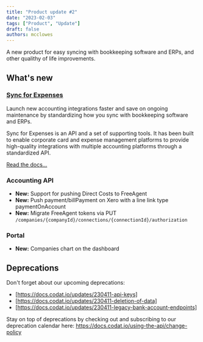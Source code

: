 ```yaml
---
title: "Product update #2"
date: "2023-02-03"
tags: ["Product", "Update"]
draft: false
authors: mcclowes
---
```


A new product for easy syncing with bookkeeping software and ERPs, and other qualithy of life improvements.

<!--truncate-->

## What's new

### [Sync for Expenses](https://docs.codat.io/sync-for-expenses/overview)

Launch new accounting integrations faster and save on ongoing maintenance by standardizing how you sync with bookkeeping software and ERPs.

Sync for Expenses is an API and a set of supporting tools. It has been built to enable corporate card and expense management platforms to provide high-quality integrations with multiple accounting platforms through a standardized API.

[Read the docs...](https://docs.codat.io/sync-for-expenses/overview)

### Accounting API

- **New:** Support for pushing Direct Costs to FreeAgent
- **New:** Push payment/billPayment on Xero with a line link type paymentOnAccount
- **New:** Migrate FreeAgent tokens via PUT `/companies/{companyId}/connections/{connectionId}/authorization`

### Portal

- **New:** Companies chart on the dashboard

## Deprecations

Don't forget about our upcoming deprecations:

- [https://docs.codat.io/updates/230411-api-keys]
- [https://docs.codat.io/updates/230411-deletion-of-data]
- [https://docs.codat.io/updates/230411-legacy-bank-account-endpoints]

Stay on top of deprecations by checking out and subscribing to our deprecation calendar here: <https://docs.codat.io/using-the-api/change-policy>